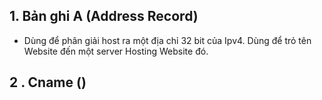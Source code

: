 ## 1. Bản ghi A (Address Record)
- Dùng để phân giải host ra một địa chỉ 32 bit của Ipv4. Dùng để trỏ tên Website đến một server Hosting Website đó.


## 2 . Cname ()